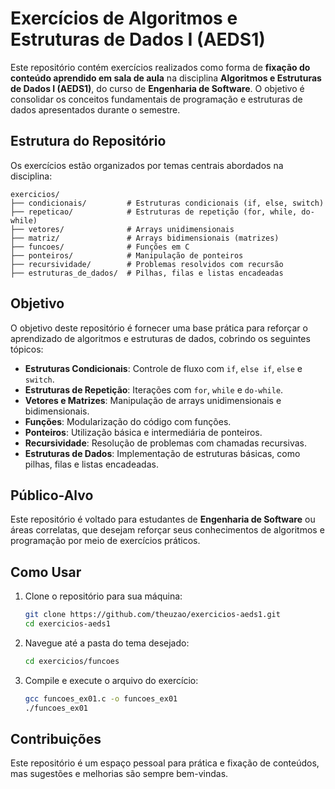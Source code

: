 
# Exercícios de Algoritmos e Estruturas de Dados I (AEDS1)

Este repositório contém exercícios realizados como forma de **fixação do conteúdo aprendido em sala de aula** na disciplina **Algoritmos e Estruturas de Dados I (AEDS1)**, do curso de **Engenharia de Software**. O objetivo é consolidar os conceitos fundamentais de programação e estruturas de dados apresentados durante o semestre.

## Estrutura do Repositório

Os exercícios estão organizados por temas centrais abordados na disciplina:

```
exercicios/
├── condicionais/         # Estruturas condicionais (if, else, switch)
├── repeticao/            # Estruturas de repetição (for, while, do-while)
├── vetores/              # Arrays unidimensionais
├── matriz/               # Arrays bidimensionais (matrizes)
├── funcoes/              # Funções em C
├── ponteiros/            # Manipulação de ponteiros
├── recursividade/        # Problemas resolvidos com recursão
├── estruturas_de_dados/  # Pilhas, filas e listas encadeadas
```

## Objetivo

O objetivo deste repositório é fornecer uma base prática para reforçar o aprendizado de algoritmos e estruturas de dados, cobrindo os seguintes tópicos:

- **Estruturas Condicionais**: Controle de fluxo com `if`, `else if`, `else` e `switch`.
- **Estruturas de Repetição**: Iterações com `for`, `while` e `do-while`.
- **Vetores e Matrizes**: Manipulação de arrays unidimensionais e bidimensionais.
- **Funções**: Modularização do código com funções.
- **Ponteiros**: Utilização básica e intermediária de ponteiros.
- **Recursividade**: Resolução de problemas com chamadas recursivas.
- **Estruturas de Dados**: Implementação de estruturas básicas, como pilhas, filas e listas encadeadas.

## Público-Alvo

Este repositório é voltado para estudantes de **Engenharia de Software** ou áreas correlatas, que desejam reforçar seus conhecimentos de algoritmos e programação por meio de exercícios práticos.

## Como Usar

1. Clone o repositório para sua máquina:
   ```bash
   git clone https://github.com/theuzao/exercicios-aeds1.git
   cd exercicios-aeds1
   ```

2. Navegue até a pasta do tema desejado:
   ```bash
   cd exercicios/funcoes
   ```

3. Compile e execute o arquivo do exercício:
   ```bash
   gcc funcoes_ex01.c -o funcoes_ex01
   ./funcoes_ex01
   ```

## Contribuições

Este repositório é um espaço pessoal para prática e fixação de conteúdos, mas sugestões e melhorias são sempre bem-vindas.
